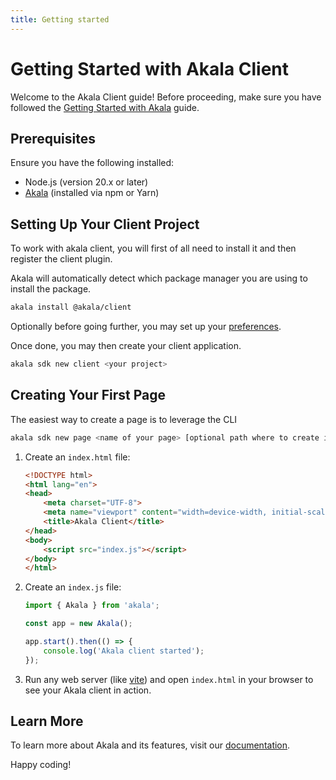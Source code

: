 ```yaml
---
title: Getting started
---
```


# Getting Started with Akala Client

Welcome to the Akala Client guide! Before proceeding, make sure you have followed the [Getting Started with Akala](../getting-started) guide.

## Prerequisites

Ensure you have the following installed:

- Node.js (version 20.x or later)
- [Akala](../getting-started) (installed via npm or Yarn)

## Setting Up Your Client Project

To work with akala client, you will first of all need to install it and then register the client plugin.

Akala will automatically detect which package manager you are using to install the package.

```bash
akala install @akala/client
```

Optionally before going further, you may set up your [preferences](preferences).

Once done, you may then create your client application.

```bash
akala sdk new client <your project>
```

## Creating Your First Page

The easiest way to create a page is to leverage the CLI

```bash
akala sdk new page <name of your page> [optional path where to create it]
```

1. Create an `index.html` file:

    ```html
    <!DOCTYPE html>
    <html lang="en">
    <head>
        <meta charset="UTF-8">
        <meta name="viewport" content="width=device-width, initial-scale=1.0">
        <title>Akala Client</title>
    </head>
    <body>
        <script src="index.js"></script>
    </body>
    </html>
    ```

2. Create an `index.js` file:

    ```javascript
    import { Akala } from 'akala';

    const app = new Akala();

    app.start().then(() => {
        console.log('Akala client started');
    });
    ```

3. Run any web server (like [vite](../vite)) and open `index.html` in your browser to see your Akala client in action.



## Learn More

To learn more about Akala and its features, visit our [documentation](https://akala.js.org/).

Happy coding!
